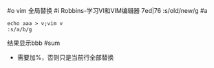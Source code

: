 #o
vim 全局替换
#i
Robbins-学习VI和VIM编辑器 7ed|76
:s/old/new/g
#a
```
echo aaa > v;vim v
:s/a/b/g
```
结果显示bbb
#sum
- 需要加%，否则只是当前行全部替换
